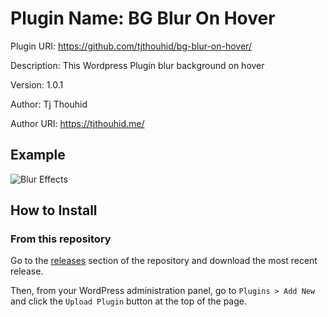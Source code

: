 # Plugin Name: BG Blur On Hover

Plugin URI: https://github.com/tjthouhid/bg-blur-on-hover/

Description: This Wordpress Plugin blur background on hover 

Version: 1.0.1

Author: Tj Thouhid 

Author URI: https://tjthouhid.me/

## Example

![Blur Effects](https://imgur.com/a/SZQicgk)

## How to Install

### From this repository

Go to the [releases](https://github.com/tjthouhid/bg-blur-on-hover/releases) section of the repository and download the most recent release.

Then, from your WordPress administration panel, go to `Plugins > Add New` and click the `Upload Plugin` button at the top of the page. 
